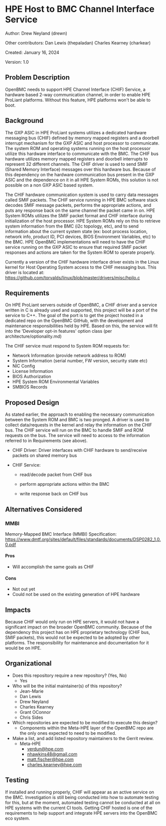 # HPE Host to BMC Channel Interface Service

Author:
Drew Neyland (drewn)

Other contributors:
Dan Lewis (thepaladan)
Charles Kearney (charkear)

Created: January 16, 2024

Version: 1.0

## Problem Description

OpenBMC needs to support HPE Channel Interface (CHIF) Service, a hardware
based 2-way communication channel, in order to enable HPE ProLiant
platforms. Without this feature, HPE platforms won't be able to boot.

## Background

The GXP ASIC in HPE ProLiant systems utilizes a dedicated hardware messaging
bus (CHIF) defined by memory mapped registers and a doorbell interrupt
mechanism for the GXP ASIC and host processor to communicate. The system ROM
and operating systems running on the host processor utilize this hardware
interface to communicate with the BMC. The CHIF bus hardware utilizes memory
mapped registers and doorbell interrupts to represent 32 different channels.
The CHIF driver is used to send SMIF (Shared Memory Interface) messages over
this hardware bus. Because of this dependency on the hardware communication
bus present in the GXP ASIC and the dependence on it in all HPE System ROMs,
this solution is not possible on a non GXP ASIC based system.

The CHIF hardware communication system is used to carry data messages called
SMIF packets. The CHIF service running in HPE BMC software stack decodes
SMIF message packets, performs the appropriate actions, and puts any response
back on the same channel the packet came in on. HPE System ROMs utilizes the
SMIF packet format and CHIF interface during initialization of the host
processor. HPE System ROMs rely on this to retrieve system information from
the BMC (i2c topology, etc), and to send information about the current system
state (ex: boot process location, network info, product ID, PCI devices, BIOS
Environment Variables, etc) to the BMC. HPE OpenBMC implementations will need
to have the CHIF service running on the GXP ASIC to ensure that required SMIF
packet responses and actions are taken for the System ROM to operate properly.

Currently a version of the CHIF hardware interface driver exists in the Linux
kernel for Host Operating System access to the CHIF messaging bus. This driver
is located at:
<https://github.com/torvalds/linux/blob/master/drivers/misc/hpilo.c>

## Requirements

On HPE ProLiant servers outside of OpenBMC, a CHIF driver and a service
written in C is already used and supported, this project will be a port of the
service to C++. The goal of the port is to get the project hosted in a
dedicated repo on the OpenBMC GitHub, with the development and maintenance
responsibilities held by HPE. Based on this, the service will fit into the
'Developer opt-in features' option class (per architecture/optionality.md)

The CHIF service must respond to System ROM requests for:

- Network Information (provide network address to ROM)
- System Information (serial number, FW version, security state etc)
- NIC Config
- License Information
- BIOS Authorization
- HPE System ROM Environmental Variables
- SMBIOS Records

## Proposed Design

As stated earlier, the approach to enabling the necessary communication
between the System ROM and BMC is two pronged. A driver is used to collect
data/requests in the kernel and relay the information on the CHIF bus. The
CHIF service will run on the BMC to handle SMIF and ROM requests on the bus.
The service will need to access to the information referred to in Requirements
(see above).

- CHIF Driver: Driver interfaces with CHIF hardware to send/receive packets on
 shared memory bus

- CHIF Service:
  - read/decode packet from CHIF bus

  - perform appropriate actions within the BMC

  - write response back on CHIF bus

## Alternatives Considered

### MMBI

Memory-Mapped BMC Interface (MMBI) Specification:
<https://www.dmtf.org/sites/default/files/standards/documents/DSP0282_1.0.0.pdf>

#### Pros

- Will accomplish the same goals as CHIF

#### Cons

- Not out yet
- Could not be used on the existing generation of HPE hardware

## Impacts

Because CHIF would only run on HPE servers, it would not have a significant
impact on the broader OpenBMC community. Because of the dependency this
project has on HPE proprietary technology (CHIF bus, SMIF packets), this
would not be expected to be adopted by other platforms. The responsibility for
maintenance and documentation for it would be on HPE.

## Organizational

- Does this repository require a new repository? (Yes, No)
  - Yes
- Who will be the initial maintainer(s) of this repository?
  - Jean-Marie
  - Dan Lewis
  - Drew Neyland
  - Charles Kearney
  - Grant OConnor
  - Chris Sides
- Which repositories are expected to be modified to execute this design?
  - Components within the Meta-HPE layer of the OpenBMC repo are the only
    ones expected to need to be modified.
- Make a list, and add listed repository maintainers to the Gerrit review.
  - Meta-HPE
    - <verdun@hpe.com>
    - <nhawkins48@gmail.com>
    - <matt.fischer@hpe.com>
    - <charles.kearney@hpe.com>

## Testing

If installed and running properly, CHIF will appear as an active service on
the BMC. Investigation is still being conducted into how to automate testing
for this, but at the moment, automated testing cannot be conducted at all on
HPE systems with the current CI tools. Getting CHIF hosted is one of the
requirements to help support and integrate HPE servers into the OpenBMC eco
system.
